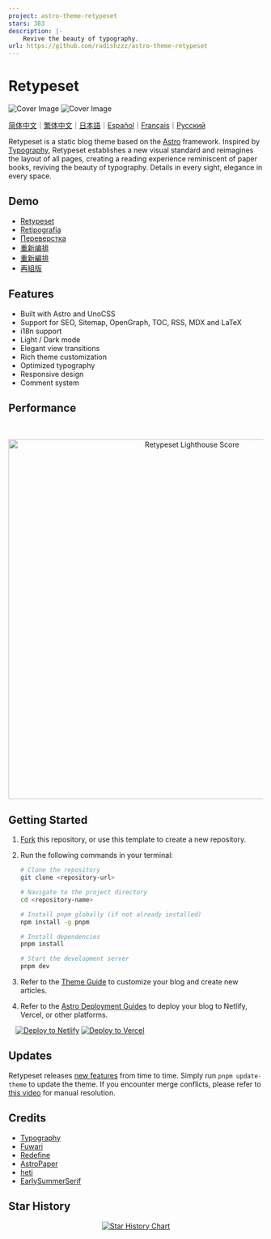 ```yaml
---
project: astro-theme-retypeset
stars: 383
description: |-
    Revive the beauty of typography.
url: https://github.com/radishzzz/astro-theme-retypeset
---
```


# Retypeset

<img alt="Cover Image" src="assets/images/retypeset-en-desktop.webp"/>
<img alt="Cover Image" src="assets/images/retypeset-en-mobile.webp"/>

[简体中文](assets/docs/README.zh.md)｜[繁体中文](assets/docs/README.zh-tw.md)｜[日本語](assets/docs/README.ja.md)｜[Español](assets/docs/README.es.md)｜[Français](assets/docs/README.fr.md)｜[Русский](assets/docs/README.ru.md)

Retypeset is a static blog theme based on the [Astro](https://astro.build/) framework. Inspired by [Typography](https://astro-theme-typography.vercel.app/), Retypeset establishes a new visual standard and reimagines the layout of all pages, creating a reading experience reminiscent of paper books, reviving the beauty of typography. Details in every sight, elegance in every space.

## Demo

- [Retypeset](https://retypeset.radishzz.cc/en/)
- [Retipografía](https://retypeset.radishzz.cc/es/)
- [Переверстка](https://retypeset.radishzz.cc/ru/)
- [重新编排](https://retypeset.radishzz.cc/)
- [重新編排](https://retypeset.radishzz.cc/zh-tw/)
- [再組版](https://retypeset.radishzz.cc/ja/)

## Features

- Built with Astro and UnoCSS
- Support for SEO, Sitemap, OpenGraph, TOC, RSS, MDX and LaTeX
- i18n support
- Light / Dark mode
- Elegant view transitions
- Rich theme customization
- Optimized typography
- Responsive design
- Comment system

## Performance

<br>
<p align="center">
  <a href="https://pagespeed.web.dev/analysis?url=https%3A%2F%2Fretypeset.radishzz.cc%2Fen%2F&form_factor=desktop">
    <img width="710" alt="Retypeset Lighthouse Score" src="assets/images/retypeset-lighthouse-score.svg">
  <a>
</p>

## Getting Started

1. [Fork](https://github.com/radishzzz/astro-theme-retypeset/fork) this repository, or use this template to create a new repository.
2. Run the following commands in your terminal:

   ```bash
   # Clone the repository
   git clone <repository-url>

   # Navigate to the project directory
   cd <repository-name>

   # Install pnpm globally (if not already installed)
   npm install -g pnpm

   # Install dependencies
   pnpm install

   # Start the development server
   pnpm dev
   ```

3. Refer to the [Theme Guide](https://retypeset.radishzz.cc/en/posts/theme-guide/) to customize your blog and create new articles.
4. Refer to the [Astro Deployment Guides](https://docs.astro.build/en/guides/deploy/) to deploy your blog to Netlify, Vercel, or other platforms.

&emsp;[![Deploy to Netlify](assets/images/deploy-netlify.svg)](https://app.netlify.com/start) [![Deploy to Vercel](assets/images/deploy-vercel.svg)](https://vercel.com/new)

## Updates

Retypeset releases [new features](https://github.com/radishzzz/astro-theme-retypeset/issues/18) from time to time. Simply run `pnpm update-theme` to update the theme. If you encounter merge conflicts, please refer to [this video](https://youtu.be/lz5OuKzvadQ?si=sH_ALNgqxrYqNVQT) for manual resolution.

## Credits

- [Typography](https://github.com/moeyua/astro-theme-typography)
- [Fuwari](https://github.com/saicaca/fuwari)
- [Redefine](https://github.com/EvanNotFound/hexo-theme-redefine)
- [AstroPaper](https://github.com/satnaing/astro-paper)
- [heti](https://github.com/sivan/heti)
- [EarlySummerSerif](https://github.com/GuiWonder/EarlySummerSerif)

## Star History

<p align="center">
<a href="https://star-history.com/#radishzzz/astro-theme-retypeset&Date">
  <picture>
    <source media="(prefers-color-scheme: dark)" srcset="https://api.star-history.com/svg?repos=radishzzz/astro-theme-retypeset&type=Date&theme=dark" />
    <source media="(prefers-color-scheme: light)" srcset="https://api.star-history.com/svg?repos=radishzzz/astro-theme-retypeset&type=Date" />
    <img alt="Star History Chart" src="https://api.star-history.com/svg?repos=radishzzz/astro-theme-retypeset&type=Date" />
  </picture>
</p>

